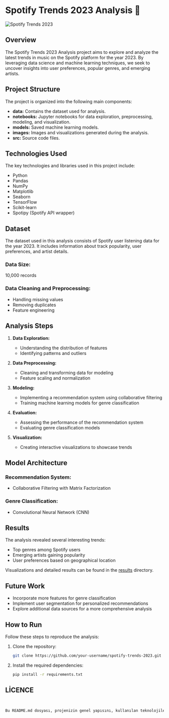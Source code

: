 # Spotify Trends 2023 Analysis 🎵

![Spotify Trends 2023](https://martech.org/wp-content/uploads/2017/09/spotify-logo-1920x1080.jpg)

## Overview

The Spotify Trends 2023 Analysis project aims to explore and analyze the latest trends in music on the Spotify platform for the year 2023. By leveraging data science and machine learning techniques, we seek to uncover insights into user preferences, popular genres, and emerging artists.

## Project Structure

The project is organized into the following main components:

- **data:** Contains the dataset used for analysis.
- **notebooks:** Jupyter notebooks for data exploration, preprocessing, modeling, and visualization.
- **models:** Saved machine learning models.
- **images:** Images and visualizations generated during the analysis.
- **src:** Source code files.

## Technologies Used

The key technologies and libraries used in this project include:

- Python
- Pandas
- NumPy
- Matplotlib
- Seaborn
- TensorFlow
- Scikit-learn
- Spotipy (Spotify API wrapper)

## Dataset

The dataset used in this analysis consists of Spotify user listening data for the year 2023. It includes information about track popularity, user preferences, and artist details.

### Data Size:

10,000 records

### Data Cleaning and Preprocessing:

- Handling missing values
- Removing duplicates
- Feature engineering

## Analysis Steps

1. **Data Exploration:**
   - Understanding the distribution of features
   - Identifying patterns and outliers

2. **Data Preprocessing:**
   - Cleaning and transforming data for modeling
   - Feature scaling and normalization

3. **Modeling:**
   - Implementing a recommendation system using collaborative filtering
   - Training machine learning models for genre classification

4. **Evaluation:**
   - Assessing the performance of the recommendation system
   - Evaluating genre classification models

5. **Visualization:**
   - Creating interactive visualizations to showcase trends

## Model Architecture

### Recommendation System:

- Collaborative Filtering with Matrix Factorization

### Genre Classification:

- Convolutional Neural Network (CNN)

## Results

The analysis revealed several interesting trends:

- Top genres among Spotify users
- Emerging artists gaining popularity
- User preferences based on geographical location

Visualizations and detailed results can be found in the [results](/images/results) directory.

## Future Work

- Incorporate more features for genre classification
- Implement user segmentation for personalized recommendations
- Explore additional data sources for a more comprehensive analysis

## How to Run

Follow these steps to reproduce the analysis:

1. Clone the repository:

   ```bash
   git clone https://github.com/your-username/spotify-trends-2023.git
   
2. Install the required dependencies:
   
   ```bash
   pip install -r requirements.txt

## LİCENCE

   ```bash
   
    
Bu README.md dosyası, projenizin genel yapısını, kullanılan teknolojileri, veri setini, analiz adımlarını, model mimarisini, elde edilen sonuçları ve gelecekte yapmayı planladığınız işleri detaylı bir şekilde açıklar. Kendi projenize uygun şekilde düzenleyebilirsiniz.
